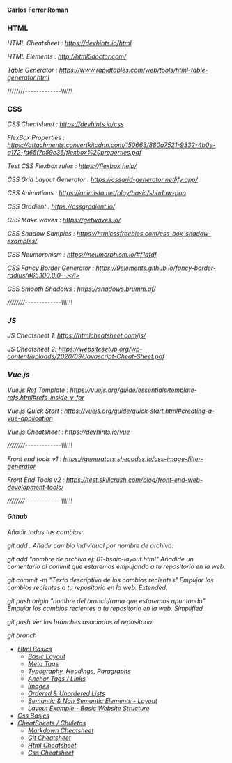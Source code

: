 <h4> Carlos Ferrer Roman</h4>

<h3>HTML</h3>

<i>HTML Cheatsheet : https://devhints.io/html</i>

<i>HTML Elements : http://html5doctor.com/</i>

<i>Table Generator : https://www.rapidtables.com/web/tools/html-table-generator.html</i>

////////-------------\\\\\\\\\\\\

<h3>CSS</h3>

<i>CSS Cheatsheet : https://devhints.io/css</i>

<i>FlexBox Properties : https://attachments.convertkitcdnn.com/150663/880a7521-9332-4b0e-a172-fd65f7c59e36/flexbox%20properties.pdf</i>

<i>Test CSS Flexbox rules : https://flexbox.help/</i>

<i>CSS Grid Layout Generator : https://cssgrid-generator.netlify.app/

<i>CSS Animations : https://animista.net/play/basic/shadow-pop</i>

<i>CSS Gradient : https://cssgradient.io/</i>

<i>CSS Make waves : https://getwaves.io/</i>

<i>CSS Shadow Samples : https://htmlcssfreebies.com/css-box-shadow-examples/</i>

<i>CSS Neumorphism : https://neumorphism.io/#f1dfdf</i>

<i>CSS Fancy Border Generator : https://9elements.github.io/fancy-border-radius/#65.100.0.0--.</i>

<i>CSS Smooth Shadows : https://shadows.brumm.af/</i>

////////-------------\\\\\\\\\\\\

<h3>JS</h3>

<i>JS Cheatsheet 1: https://htmlcheatsheet.com/js/</i>

<i>JS Cheatsheet 2: https://websitesetup.org/wp-content/uploads/2020/09/Javascript-Cheat-Sheet.pdf</i>

<h3>Vue.js</h3>

<i>Vue.js Ref Template : https://vuejs.org/guide/essentials/template-refs.html#refs-inside-v-for</i>

<i>Vue.js Quick Start : https://vuejs.org/guide/quick-start.html#creating-a-vue-application</i>

<i> Vue.js Cheatsheet : https://devhints.io/vue</i>


////////-------------\\\\\\\\\\\\


<i>Front end tools v1 : https://generators.shecodes.io/css-image-filter-generator


<i>Front End Tools v2 : https://test.skillcrush.com/blog/front-end-web-development-tools/</i>

////////-------------\\\\\\\\\\\\



<h4>Github</h4>

Añadir todos tus cambios:

git add .
Añadir cambio individual por nombre de archivo:

git add "nombre de archivo ej: 01-bsaic-layout.html"
Añadirle un comentario al commit que estaremos empujando a tu repositorio en la web.

git commit -m "Texto descriptivo de los cambios recientes"
Empujar los cambios recientes a tu repositorio en la web. Extended.

git push origin "nombre del branch/rama que estaremos apuntando"
Empujar los cambios recientes a tu repositorio en la web. Simplified.

git push
Ver los branches asociados al repositorio.

git branch

- [Html Basics](https://github.com/dzc1/ironhack-nov07/tree/main/section-01-html)
  - [Basic Layout](https://github.com/dzc1/ironhack-nov07/blob/main/section-01-html/01-basic-layout.html)
  - [Meta Tags](https://github.com/dzc1/ironhack-nov07/blob/main/section-01-html/02-meta-tags.html)
  - [Typography, Headings, Paragraphs](https://github.com/dzc1/ironhack-nov07/blob/main/section-01-html/03-typography.html)
  - [Anchor Tags / Links](https://github.com/dzc1/ironhack-nov07/blob/main/section-01-html/04-links.html)
  - [Images](https://github.com/dzc1/ironhack-nov07/blob/main/section-01-html/05-images.html)
  - [Ordered & Unordered Lists](https://github.com/dzc1/ironhack-nov07/blob/main/section-01-html/06-list.html)
  - [Semantic & Non Semantic Elements - Layout](https://github.com/dzc1/ironhack-nov07/blob/main/section-01-html/07-layout.html)
  - [Layout Example - Basic Website Structure](https://github.com/dzc1/ironhack-nov07/blob/main/section-01-html/08-layout-example.html)
- [Css Basics](#some-link-here)
- [CheatSheets / Chuletas](#)
  - [Markdown Cheatsheet](https://www.markdownguide.org/cheat-sheet/)
  - [Git Cheatsheet](https://education.github.com/git-cheat-sheet-education.pdf)
  - [Html Cheatsheet](https://devhints.io/html)
  - [Css Cheatsheet](https://devhints.io/css)
  <!-- - [Links](#links) -->

